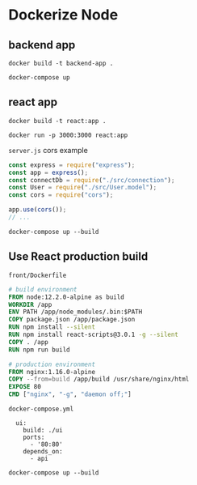 # Dockerize Node

## backend app

```
docker build -t backend-app .
```

```
docker-compose up
```

## react app

```
docker build -t react:app .
```

```
docker run -p 3000:3000 react:app
```

`server.js` cors example

```js
const express = require("express");
const app = express();
const connectDb = require("./src/connection");
const User = require("./src/User.model");
const cors = require("cors");

app.use(cors());
// ...
```

```
docker-compose up --build
```

## Use React production build

`front/Dockerfile`

```dockerfile
# build environment
FROM node:12.2.0-alpine as build
WORKDIR /app
ENV PATH /app/node_modules/.bin:$PATH
COPY package.json /app/package.json
RUN npm install --silent
RUN npm install react-scripts@3.0.1 -g --silent
COPY . /app
RUN npm run build

# production environment
FROM nginx:1.16.0-alpine
COPY --from=build /app/build /usr/share/nginx/html
EXPOSE 80
CMD ["nginx", "-g", "daemon off;"]
```

`docker-compose.yml`

```docker-compose
  ui:
    build: ./ui
    ports:
      - '80:80'
    depends_on:
      - api
```

```
docker-compose up --build
```
